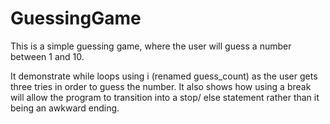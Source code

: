 # GuessingGame

This is a simple guessing game, where the user will guess a number between 1 and 10.

It demonstrate while loops using i (renamed guess_count) as the user gets three
tries in order to guess the number. It also shows how using a break will allow the program
to transition into a stop/ else statement rather than it being an awkward ending. 
